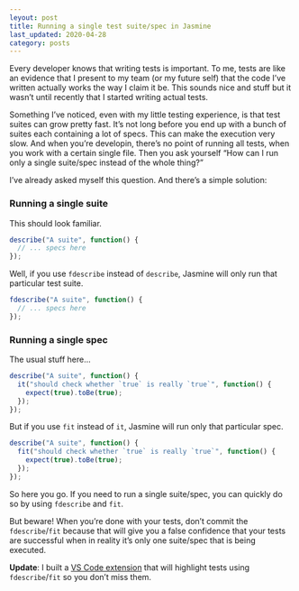 ```yaml
---
leyout: post
title: Running a single test suite/spec in Jasmine
last_updated: 2020-04-28
category: posts
---
```


Every developer knows that writing tests is important. To me, tests are like an evidence that I present to my team (or my future self) that the code I’ve written actually works the way I claim it be. This sounds nice and stuff but it wasn’t until recently that I started writing actual tests.

Something I’ve noticed, even with my little testing experience, is that test suites can grow pretty fast. It’s not long before you end up with a bunch of suites each containing a lot of specs. This can make the execution very slow. And when you’re developin, there’s no point of running all tests, when you work with a certain single file. Then you ask yourself “How can I run only a single suite/spec instead of the whole thing?”

I’ve already asked myself this question. And there’s a simple solution:

### Running a single suite

This should look familiar.

```js
describe("A suite", function() {
  // ... specs here
});
```

Well, if you use `fdescribe` instead of `describe`, Jasmine will only run that particular test suite.

```js
fdescribe("A suite", function() {
  // ... specs here
});
```

### Running a single spec

The usual stuff here...

```js
describe("A suite", function() {
  it("should check whether `true` is really `true`", function() {
    expect(true).toBe(true);
  });
});
```

But if you use `fit` instead of `it`, Jasmine will run only that particular spec.

```js
describe("A suite", function() {
  fit("should check whether `true` is really `true`", function() {
    expect(true).toBe(true);
  });
});
```

So here you go. If you need to run a single suite/spec, you can quickly do so by using `fdescribe` and `fit`.

But beware! When you’re done with your tests, don’t commit the `fdescribe`/`fit` because that will give you a false confidence that your tests are successful when in reality it’s only one suite/spec that is being executed.

**Update**: I built a [VS Code extension](https://marketplace.visualstudio.com/items?itemName=dzhavat.test-focus-highlighter) that will highlight tests using `fdescribe`/`fit` so you don’t miss them.

